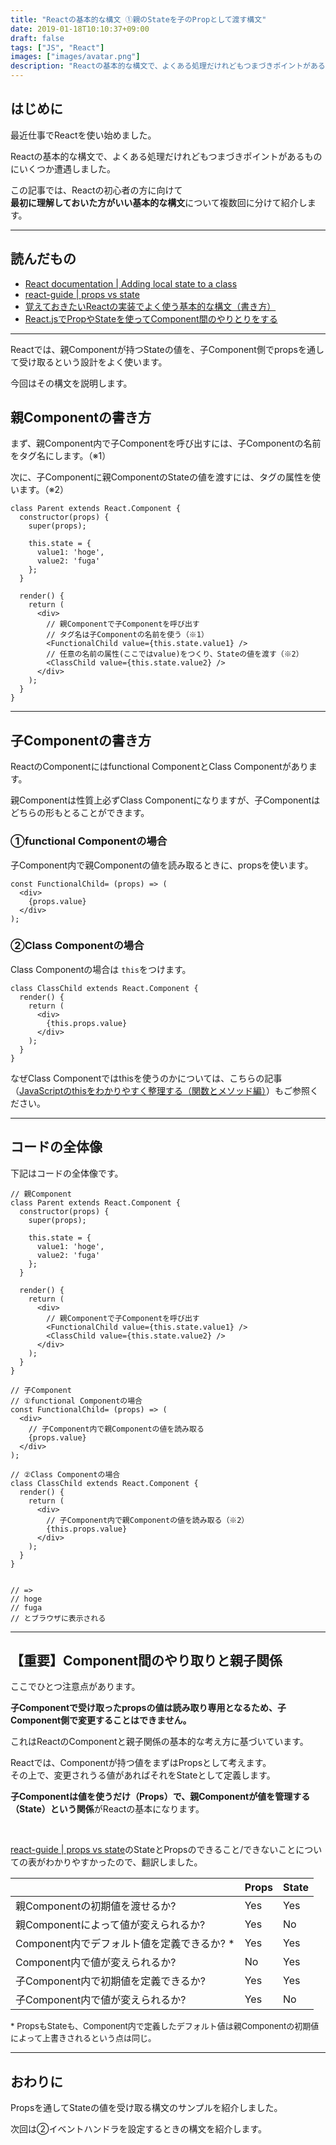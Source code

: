 ```yaml
---
title: "Reactの基本的な構文 ①親のStateを子のPropとして渡す構文"
date: 2019-01-18T10:10:37+09:00
draft: false
tags: ["JS", "React"]
images: ["images/avatar.png"]
description: "Reactの基本的な構文で、よくある処理だけれどもつまづきポイントがあるものについての解説です。今回は親のStateを子のPropとして渡す構文について説明します。"
---
```


## はじめに
最近仕事でReactを使い始めました。

Reactの基本的な構文で、よくある処理だけれどもつまづきポイントがあるものにいくつか遭遇しました。

この記事では、Reactの初心者の方に向けて<br>**最初に理解しておいた方がいい基本的な構文**について複数回に分けて紹介します。

***

## 読んだもの
- [React documentation | Adding local state to a class](https://reactjs.org/docs/state-and-lifecycle.html#adding-local-state-to-a-class)
- [react-guide | props vs state](https://github.com/uberVU/react-guide/blob/master/props-vs-state.md)
- [覚えておきたいReactの実装でよく使う基本的な構文（書き方）](https://mae.chab.in/archives/2956#post2956-7)
- [React.jsでPropやStateを使ってComponent間のやりとりをする](https://qiita.com/koba04/items/43200b6fd6e6f43f0d8d)

***

Reactでは、親Componentが持つStateの値を、子Component側でpropsを通して受け取るという設計をよく使います。

今回はその構文を説明します。

## 親Componentの書き方

まず、親Component内で子Componentを呼び出すには、子Componentの名前をタグ名にします。（※1）

次に、子Componentに親ComponentのStateの値を渡すには、タグの属性を使います。（※2）

```
class Parent extends React.Component {
  constructor(props) {
    super(props);

    this.state = {
      value1: 'hoge',
      value2: 'fuga'
    };
  }

  render() {
    return (
      <div>
        // 親Componentで子Componentを呼び出す
        // タグ名は子Componentの名前を使う（※1）
        <FunctionalChild value={this.state.value1} />
        // 任意の名前の属性(ここではvalue)をつくり、Stateの値を渡す（※2）
        <ClassChild value={this.state.value2} />
      </div>
    );
  }
}
```
***

## 子Componentの書き方

ReactのComponentにはfunctional ComponentとClass Componentがあります。

親Componentは性質上必ずClass Componentになりますが、子Componentはどちらの形もとることができます。

### ①functional Componentの場合

子Component内で親Componentの値を読み取るときに、propsを使います。

```
const FunctionalChild= (props) => (
  <div>
    {props.value}
  </div>
);

```

### ②Class Componentの場合

Class Componentの場合は `this`をつけます。

```
class ClassChild extends React.Component {
  render() {
    return (
      <div>
        {this.props.value}
      </div>
    );
  }
}
```

なぜClass Componentではthisを使うのかについては、こちらの記事（[JavaScriptのthisをわかりやすく整理する（関数とメソッド編）](https://mom0tomo.github.io/post/20190106/#this%E3%81%AE%E5%9F%BA%E6%9C%AC)）もご参照ください。

***
## コードの全体像
下記はコードの全体像です。

```
// 親Component
class Parent extends React.Component {
  constructor(props) {
    super(props);

    this.state = {
      value1: 'hoge',
      value2: 'fuga'
    };
  }

  render() {
    return (
      <div>
        // 親Componentで子Componentを呼び出す
        <FunctionalChild value={this.state.value1} />
        <ClassChild value={this.state.value2} />
      </div>
    );
  }
}

// 子Component
// ①functional Componentの場合
const FunctionalChild= (props) => (
  <div>
    // 子Component内で親Componentの値を読み取る
    {props.value}
  </div>
);

// ②Class Componentの場合
class ClassChild extends React.Component {
  render() {
    return (
      <div>
        // 子Component内で親Componentの値を読み取る（※2）
        {this.props.value}
      </div>
    );
  }
}


// =>
// hoge
// fuga
// とブラウザに表示される
```

***

## 【重要】Component間のやり取りと親子関係

ここでひとつ注意点があります。

**子Componentで受け取ったpropsの値は読み取り専用となるため、子Component側で変更することはできません。**

これはReactのComponentと親子関係の基本的な考え方に基づいています。

Reactでは、Componentが持つ値をまずはPropsとして考えます。<br>
その上で、変更されうる値があればそれをStateとして定義します。

**子Componentは値を使うだけ（Props）で、親Componentが値を管理する（State）という関係**がReactの基本になります。

<br>


[react-guide | props vs state](https://github.com/uberVU/react-guide/blob/master/props-vs-state.md)のStateとPropsのできること/できないことについての表がわかりやすかったので、翻訳しました。

|                                            | Props | State |
| ------------------------------------------ | ----- | ----- |
| 親Componentの初期値を渡せるか?             | Yes   | Yes   |
| 親Componentによって値が変えられるか?       | Yes   | No    |
| Component内でデフォルト値を定義できるか? * | Yes   | Yes   |
| Component内で値が変えられるか?             | No    | Yes   |
| 子Component内で初期値を定義できるか?       | Yes   | Yes   |
| 子Component内で値が変えられるか?           | Yes   | No    |

<p style="font-size:13px;">* PropsもStateも、Component内で定義したデフォルト値は親Componentの初期値によって上書きされるという点は同じ。</p>

***

## おわりに

Propsを通してStateの値を受け取る構文のサンプルを紹介しました。

次回は②イベントハンドラを設定するときの構文を紹介します。
